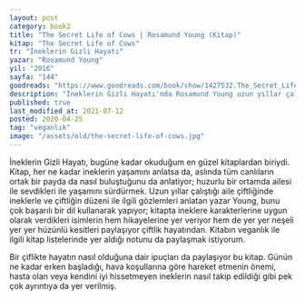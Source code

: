 ```yaml
---
layout: post  
category: book2  
title: "The Secret Life of Cows | Rosamund Young (Kitap)"  
kitap: "The Secret Life of Cows"  
tr: "İneklerin Gizli Hayatı"  
yazar: "Rosamund Young"  
yil: "2016"  
sayfa: "144"  
goodreads: "https://www.goodreads.com/book/show/1427532.The_Secret_Life_of_Cows"
description: "İneklerin Gizli Hayatı'nda Rosamund Young uzun yıllar çalıştığı aile çiftliğinde ineklerle ve çiftliğin düzeni ile ilgili gözlemleri anlatıyor."
published: true
last_modified_at: 2021-07-12
posted: 2020-04-25
tag: "veganlık"
image: "/assets/old/the-secret-life-of-cows.jpg"
---
```


İneklerin Gizli Hayatı, bugüne kadar okuduğum en güzel kitaplardan biriydi. Kitap, her ne kadar ineklerin yaşamını anlatsa da, aslında tüm canlıların ortak bir payda da nasıl buluştuğunu da anlatiyor; huzurlu bir ortamda ailesi ile sevdikleri ile yaşamını sürdürmek. Uzun yıllar çalıştığı aile çiftliğinde ineklerle ve çiftliğin düzeni ile ilgili gözlemleri anlatan yazar Young, bunu çok başarılı bir dil kullanarak yapıyor; kitapta ineklere karakterlerine uygun olarak verdikleri isimlerin hem hikayelerine yer veriyor hem de yer yer neşeli yer yer hüzünlü kesitleri paylaşıyor çiftlik hayatından. Kitabın veganlık ile ilgili kitap listelerinde yer aldığı notunu da paylaşmak istiyorum.  
  
Bir çiflikte hayatın nasıl olduğuna dair ipuçları da paylaşıyor bu kitap. Günün ne kadar erken başladığı, hava koşullarına göre hareket etmenin önemi, hasta olan veya kendini iyi hissetmeyen ineklerin nasıl takip edildiği gibi pek çok ayrıntıya da yer verilmiş.   
  
